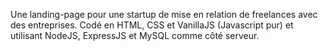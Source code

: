 Une landing-page pour une startup de mise en relation de freelances avec des entreprises.
Codé en HTML, CSS et VanillaJS (Javascript pur) et utilisant NodeJS, ExpressJS et MySQL comme côté serveur.

